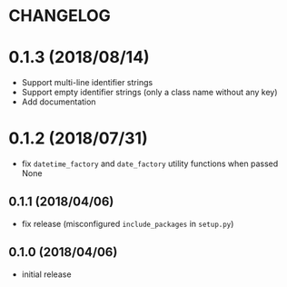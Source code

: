 # CHANGELOG

# 0.1.3 (2018/08/14)

* Support multi-line identifier strings
* Support empty identifier strings (only a class name without any key)
* Add documentation

# 0.1.2 (2018/07/31)

* fix `datetime_factory` and `date_factory` utility functions when passed None

## 0.1.1 (2018/04/06)

* fix release (misconfigured `include_packages` in `setup.py`)

## 0.1.0 (2018/04/06)

* initial release
